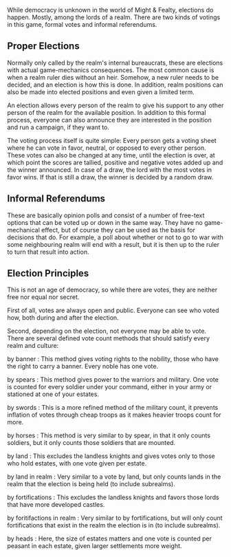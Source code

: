 While democracy is unknown in the world of Might & Fealty, elections do happen. Mostly, among the lords of a realm. There are two kinds of votings in this game, formal votes and informal referendums.


Proper Elections
----------------
Normally only called by the realm's internal bureaucrats, these are elections with actual game-mechanics consequences. The most common cause is when a realm ruler dies without an heir. Somehow, a new ruler needs to be decided, and an election is how this is done. In addition, realm positions can also be made into elected positions and even given a limited term.

An election allows every person of the realm to give his support to any other person of the realm for the available position. In addition to this formal process, everyone can also announce they are interested in the position and run a campaign, if they want to.

The voting process itself is quite simple: Every person gets a voting sheet where he can vote in favor, neutral, or opposed to every other person. These votes can also be changed at any time, until the election is over, at which point the scores are tallied, positive and negative votes added up and the winner announced. In case of a draw, the lord with the most votes in favor wins. If that is still a draw, the winner is decided by a random draw.



Informal Referendums
--------------------
These are basically opinion polls and consist of a number of free-text options that can be voted up or down in the same way. They have no game-mechanical effect, but of course they can be used as the basis for decisions that do. For example, a poll about whether or not to go to war with some neighbouring realm will end with a result, but it is then up to the ruler to turn that result into action.



Election Principles
-------------------
This is not an age of democracy, so while there are votes, they are neither free nor equal nor secret.

First of all, votes are always open and public. Everyone can see who voted how, both during and after the election.

Second, depending on the election, not everyone may be able to vote. There are several defined vote count methods that should satisfy every realm and culture:

by banner
: This method gives voting rights to the nobility, those who have the right to carry a banner. Every noble has one vote.

by spears
: This method gives power to the warriors and military. One vote is counted for every soldier under your command, either in your army or stationed at one of your estates.

by swords
: This is a more refined method of the military count, it prevents inflation of votes through cheap troops as it makes heavier troops count for more.

by horses
: This method is very similar to by spear, in that it only counts soldiers, but it only counts those soldiers that are mounted.

by land
: This excludes the landless knights and gives votes only to those who hold estates, with one vote given per estate.

by land in realm
: Very similar to a vote by land, but only counts lands in the realm that the election is being held (to include subrealms).

by fortifications
: This excludes the landless knights and favors those lords that have more developed castles.

by foritifactions in realm
: Very similar to by fortifications, but will only count fortifications that exist in the realm the election is in (to include subrealms).

by heads
: Here, the size of estates matters and one vote is counted per peasant in each estate, given larger settlements more weight.
